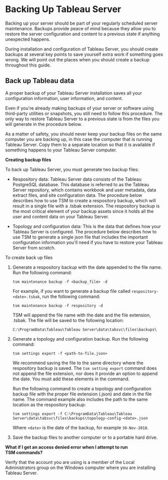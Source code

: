 

Backing Up Tableau Server
=========================
Backing up your server should be part of your regularly scheduled server
maintenance. Backups provide peace of mind because they allow you to
restore the server configuration and content to a previous state if
anything unexpected happens.

During installation and configuration of Tableau Server, you should
create backups at several key points to save yourself extra work if
something goes wrong. We will point out the places when you should
create a backup throughout this guide.

Back up Tableau data
---------------------

A proper backup of your Tableau Server installation saves all your
configuration information, user information, and content.

Even if you\'re already making backups of your server or software using
third-party utilities or snapshots, you still need to follow this
procedure. The only way to restore Tableau Server to a previous state is
from the files you will generate in the procedure below.

As a matter of safety, you should never keep your backup files on the
same computer you are backing up, in this case the computer that is
running Tableau Server. Copy them to a separate location so that it is
available if something happens to your Tableau Server computer.

**Creating backup files**


To back up Tableau Server, you must generate two backup files:

-   Respository data: Tableau Server data consists of the Tableau
    PostgreSQL database. This database is referred to as the Tableau
    Server repository, which contains workbook and user metadata, data
    extract files, and site configuration data. The procedure below
    describes how to use TSM to create a respository backup, which will
    result in a single file with a .tsbak extension. The respository
    backup is the most critical element of your backup assets since it
    holds all the user and content data on your Tableau Server.

-   Topology and configuration data: This is the data that defines how
    your Tableau Server is configured. The procedure below describes how
    to use TSM to generate a single json file that includes the
    important configuration information you\'ll need if you have to
    restore your Tableau Server from scratch.

To create back up files

1.  Generate a respository backup with the date appended to the file
    name. Run the following command:

    `tsm maintenance backup -f <backup_file> -d`

    For example, if you want to generate a backup file called
    `respository-<date>.tsbak`, run the following command:

    `tsm maintenance backup -f respository -d`

    TSM will append the file name with the date and the file extension,
    .tsbak. The file will be saved to the following location:

    `C:\ProgramData\Tableau\Tableau Server\data\tabsvc\files\backups\`

2.  Generate a topology and configuration backup. Run the following
    command:

    `tsm settings export -f <path-to-file.json>`

    We recommend saving the file to the same directory where the
    respository backup is saved. The `tsm setting export` command does
    not append the file extension, nor does it provide an option to
    append the date. You must add these elements in the command.

    Run the following command to create a topology and configuration
    backup file with the proper file extension (.json) and date in the
    file name. The command example also includes the path to the same
    location as the respository backup:

    `tsm settings export -f C:\ProgramData\Tableau\Tableau Server\data\tabsvc\files\backups\topology-config-<date>.json`

    Where `<date>` is the date of the backup, for example `30-Nov-2018`.

3.  Save the backup files to another computer or to a portable hard
    drive.



**What if I get an access denied error when I attempt to run
TSM commands?**

Verify that the account you are using is a member of the Local
Administrators group on the Windows computer where you are installing
Tableau Server.

